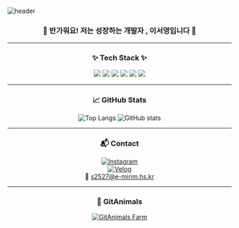 ![header](https://capsule-render.vercel.app/api?type=venom&color=gradient&height=300&section=header&text=Welcome%20to%20my%20Github💗%20%&fontColor='#000000'&background-coler='#ffffff')

<div align="center">

### 👋 반가워요! 저는 성장하는 개발자 , 이서영입니다 🌱


---

### ✨ Tech Stack ✨

<img src="https://img.shields.io/badge/java-%23ED8B00.svg?style=for-the-badge&logo=openjdk&logoColor=white"/>
<img src="https://img.shields.io/badge/c-%2300599C.svg?style=for-the-badge&logo=c&logoColor=white"/>
<img src="https://img.shields.io/badge/html5-%23E34F26.svg?style=for-the-badge&logo=html5&logoColor=white"/>
<img src="https://img.shields.io/badge/css3-1572B6?style=for-the-badge&logo=css3&logoColor=white"/>
<img src="https://img.shields.io/badge/javascript-F7DF1E?style=for-the-badge&logo=javascript&logoColor=black"/>
<img src="https://img.shields.io/badge/python-3776AB?style=for-the-badge&logo=python&logoColor=white"/>

---

### 📈 GitHub Stats

![Top Langs](https://github-readme-stats.vercel.app/api/top-langs/?username=lsy090601&layout=compact)
![GitHub stats](https://github-readme-stats.vercel.app/api?username=lsy090601&show_icons=true&theme=default)

---

### 📬 Contact

[![Instagram](https://img.shields.io/badge/Instagram-E4405F?style=for-the-badge&logo=instagram&logoColor=white)](https://www.instagram.com/_seoy9/)  
[![Velog](https://img.shields.io/badge/Velog-20C997?style=for-the-badge&logo=velog&logoColor=white)](https://velog.io/@int_1sy/posts)  
📧 s2527@e-mirim.hs.kr

---

### 🐥 GitAnimals

[![GitAnimals Farm](https://render.gitanimals.org/farms/lsy090601)](https://www.gitanimals.org/en_US?utm_medium=image&utm_source=cuzurmyhabit&utm_content=farm)

</div>
